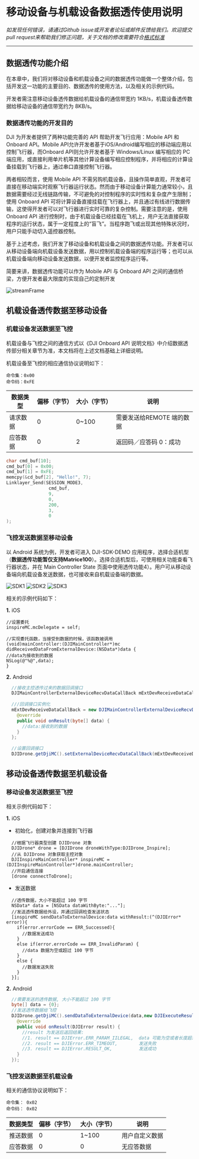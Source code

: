 # 移动设备与机载设备数据透传使用说明

*如发现任何错误，请通过Github issue或开发者论坛或邮件反馈给我们。欢迎提交pull request来帮助我们修正问题，关于文档的修改需要符合[格式标准](https://github.com/dji-sdk/Onboard-SDK/issues/19)*

---

## 数据透传功能介绍

在本章中，我们将对移动设备和机载设备之间的数据透传功能做一个整体介绍，包括开发这一功能的主要目的、数据透传的使用方法，以及相关的示例代码。

开发者需注意移动设备透传数据给机载设备的通信带宽约 1KB/s，机载设备透传数据给移动设备的通信带宽约为 8KB/s。

### 数据透传功能的开发目的

DJI 为开发者提供了两种功能完善的 API 帮助开发飞行应用：Mobile API 和 Onboard API。Mobile API允许开发者基于iOS/Android编写相应的移动端应用以控制飞行器，而Onboard API则允许开发者基于 Windows/Linux 编写相应的 PC 端应用，或直接利用单片机等其他计算设备编写相应控制程序，并将相应的计算设备挂载到飞行器上，通过串口直接控制飞行器。

两者相较而言，使用 Mobile API 不需另购机载设备，且操作简单直观，开发者可直接在移动端实时观察飞行器运行状态。然而由于移动设备计算能力通常较小，且数据需要经过无线链路传输，不可避免的对控制程序的实时性和复杂度产生限制；使用 Onboard API 可将计算设备直接挂载在飞行器上，并且通过有线进行数据传输，这使得开发者可以对飞行器进行实时可靠的复杂控制。需要注意的是，使用 Onboard API 进行控制时，由于机载设备已经挂载在飞机上，用户无法直接获取程序的运行状态，属于一定程度上的“盲飞”。当程序跑飞或出现其他特殊状况时，用户只能手动切入遥控器控制。

基于上述考虑，我们开发了移动设备和机载设备之间的数据透传功能。开发者可以从移动设备端向机载设备发送数据，用以控制机载设备端的程序运行等；也可以从机载设备端向移动设备发送数据，以便开发者监控程序运行等。

简要来讲，数据透传功能可以作为 Mobile API 与 Onboard API 之间的通信桥梁，方便开发者最大限度的实现自己的定制开发

![streamFrame](Images/streamFrame.png)

## 机载设备透传数据至移动设备

### 机载设备发送数据至飞控

机载设备与飞控之间的通信方式以《DJI Onboard API 说明文档》中介绍数据透传部分相关章节为准，本文档将在上述文档基础上详细说明。

机载设备至飞控的相应通信协议说明如下：

    命令集：0x00
    命令码：0xFE

|数据类型|偏移（字节）|大小（字节）|说明|
|---------|------|----|-----------|
|请求数据|0|0~100|需要发送给REMOTE 端的数据|
|应答数据|0|2|返回码／应答码 0：成功|

~~~c
char cmd_buf[10];
cmd_buf[0] = 0x00;
cmd_buf[1] = 0xFE;
memcpy(&cd_buf[2], "Hello!", 7);
Linklayer_Send(SESSION_MODE3,
                cmd_buf,
                9,
                0,
                200,
                3,
                0
);
~~~

### 飞控发送数据至移动设备

以 Android 系统为例，开发者可进入 DJI-SDK-DEMO 应用程序，选择合适机型（**数据透传功能暂仅支持Matrice100**）。选择合适机型后，可使用相关功能查看飞行器状态，并在 Main Controller State 页面中使用透传功能4）。用户可从移动设备端向机载设备发送数据，也可接收来自机载设备端的数据。

![SDK1](Images/SDKDemoMain.png)
![SDK2](Images/SDKDemoRelative.png)
![SDK3](Images/SDKDemoTTI.png)

相关的示例代码如下：

**1.** iOS

~~~cSharp
//设置委托
inspireMC.mcDelegate = self;
  
//实现委托函数，当接受到数据的时候，该函数被调用
(void)mainController:(DJIMainController*)mc didReceivedDataFromExternalDevice:(NSData*)data {
//data为接收到的数据
NSLog(@"%@",data);
}
~~~
  
**2.** Android

~~~java
  //接收主控透传过来的数据回调接口
  DJIMainControllerExternalDeviceRecvDataCallBack mExtDevReceiveDataCallBack = null;
  
  ///回调接口实例化
  mExtDevReceiveDataCallBack = new DJIMainControllerExternalDeviceRecvDataCallBack() {
    @override
    public void onResult(byte[] data) {
      //data:接收到的数据
    }
  };
  
  //设置回调接口
  DJIDrone.getDjiMC().setExternalDeviceRecvDataCallBack(mExtDevReceiveDataCallBack);
~~~

## 移动设备透传数据至机载设备 

### 移动设备发送数据至飞控

相关示例代码如下：

**1.** iOS

  - 初始化，创建对象并连接到飞行器
  
~~~cSharp
  //根据飞行器类型创建 DJIDrone 对象
  DJIDrone* drone = [DJIDrone droneWithType:DJIDrone_Inspire];
  //从 DJIDrone 对象获取主控对象
  DJIInspireMainController* inspireMC = (DJIInspireMainController*)drone.mainController;
  //开启通信连接
  [drone connectToDrone];
~~~

  - 发送数据
  
~~~cSharp
  //透传数据，大小不能超过 100 字节
  NSData* data = [NSData dataWithByte:"..."];
  //发送透传数据给外设，并通过回调检查发送状态
  [inspireMC sendDataToExternalDevice:data withResult:(^(DJIError* error)){
    if(error.errorCode == ERR_Successed){
      //数据发送成功
    }
    else if(error.errorCode == ERR_InvalidParam) {
      //data 数据为空或超过 100 字节
    }
    else {
      //数据发送失败
    }
  }];
~~~
  
**2.** Android

~~~java
  //需要发送的透传数据, 大小不能超过 100 字节
  byte[] data = {0};
  //发送透传数据给飞控
  DJIDrone.getDjiMC().sendDataToExternalDevice(data,new DJIExecuteResultCallback(){
    @override
    public void onResult(DJIError result) {
      //result 为发送后返回结果:
      //1. result == DJIError.ERR_PARAM_IILEGAL,  data 可能为空或者长度超过 100
      //2. result == DJIError.ERR_TIMEOUT,        发送失败
      //3. result == DJIError.RESULT_OK,          发送成功
    }
  });
~~~

### 飞控发送数据至机载设备

相关的通信协议说明如下：

    命令集： 0x02
    命令码： 0x02

|数据类型|偏移（字节）|大小（字节）|说明|
|---------|------|----|-----------|
|推送数据|0|1~100|用户自定义数据|
|应答数据|0|0|无应答数据|
